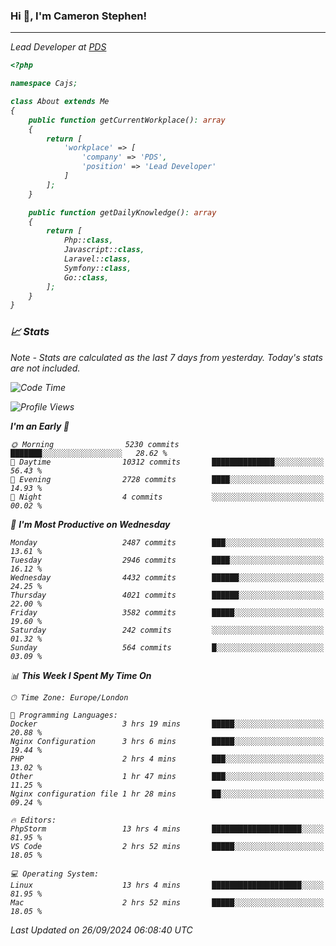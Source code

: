 ### Hi 👋, I'm Cameron Stephen!
<hr>
<p><em>Lead Developer at <a href="https://prindatasolutions.co.uk">PDS</a></p>


```php
<?php

namespace Cajs;

class About extends Me
{
    public function getCurrentWorkplace(): array
    {
        return [
            'workplace' => [
                'company' => 'PDS',
                'position' => 'Lead Developer'
            ]
        ];
    }

    public function getDailyKnowledge(): array
    {
        return [
            Php::class,
            Javascript::class,
            Laravel::class,
            Symfony::class,
            Go::class,
        ];
    }
}
```

### 📈 Stats
<p><em>Note - Stats are calculated as the last 7 days from yesterday. Today's stats are not included.</em></p>


<!--START_SECTION:waka-->
![Code Time](http://img.shields.io/badge/Code%20Time-3%2C962%20hrs%2014%20mins-blue)

![Profile Views](http://img.shields.io/badge/Profile%20Views-4-blue)

**I'm an Early 🐤** 

```text
🌞 Morning                5230 commits        ███████░░░░░░░░░░░░░░░░░░   28.62 % 
🌆 Daytime                10312 commits       ██████████████░░░░░░░░░░░   56.43 % 
🌃 Evening                2728 commits        ████░░░░░░░░░░░░░░░░░░░░░   14.93 % 
🌙 Night                  4 commits           ░░░░░░░░░░░░░░░░░░░░░░░░░   00.02 % 
```
📅 **I'm Most Productive on Wednesday** 

```text
Monday                   2487 commits        ███░░░░░░░░░░░░░░░░░░░░░░   13.61 % 
Tuesday                  2946 commits        ████░░░░░░░░░░░░░░░░░░░░░   16.12 % 
Wednesday                4432 commits        ██████░░░░░░░░░░░░░░░░░░░   24.25 % 
Thursday                 4021 commits        ██████░░░░░░░░░░░░░░░░░░░   22.00 % 
Friday                   3582 commits        █████░░░░░░░░░░░░░░░░░░░░   19.60 % 
Saturday                 242 commits         ░░░░░░░░░░░░░░░░░░░░░░░░░   01.32 % 
Sunday                   564 commits         █░░░░░░░░░░░░░░░░░░░░░░░░   03.09 % 
```


📊 **This Week I Spent My Time On** 

```text
🕑︎ Time Zone: Europe/London

💬 Programming Languages: 
Docker                   3 hrs 19 mins       █████░░░░░░░░░░░░░░░░░░░░   20.88 % 
Nginx Configuration      3 hrs 6 mins        █████░░░░░░░░░░░░░░░░░░░░   19.44 % 
PHP                      2 hrs 4 mins        ███░░░░░░░░░░░░░░░░░░░░░░   13.02 % 
Other                    1 hr 47 mins        ███░░░░░░░░░░░░░░░░░░░░░░   11.25 % 
Nginx configuration file 1 hr 28 mins        ██░░░░░░░░░░░░░░░░░░░░░░░   09.24 % 

🔥 Editors: 
PhpStorm                 13 hrs 4 mins       ████████████████████░░░░░   81.95 % 
VS Code                  2 hrs 52 mins       █████░░░░░░░░░░░░░░░░░░░░   18.05 % 

💻 Operating System: 
Linux                    13 hrs 4 mins       ████████████████████░░░░░   81.95 % 
Mac                      2 hrs 52 mins       █████░░░░░░░░░░░░░░░░░░░░   18.05 % 
```


 Last Updated on 26/09/2024 06:08:40 UTC
<!--END_SECTION:waka-->
